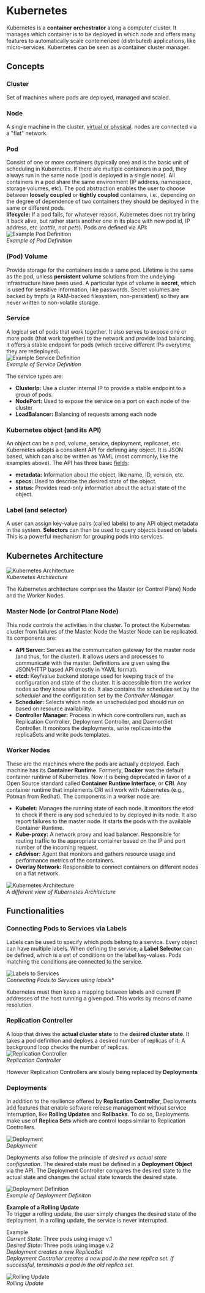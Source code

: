 # Kubernetes

Kubernetes is a **container orchestrator** along a computer cluster. It manages which container is to be deployed in which node and offers many features to automatically scale conteinerized (distributed) applications, like micro-services. Kubernetes can be seen as a container cluster manager.

## Concepts
### Cluster
Set of machines where pods are deployed, managed and scaled.

### Node
A single machine in the cluster, <u>virtual or physical</u>. nodes are connected via a "flat" network.

### Pod
Consist of one or more containers (typically one) and is the basic unit of scheduling in Kubernetes. If there are multiple containers in a pod, they always run in the same node (pod is deployed in a single node). All containers in a pod share the same environment (IP address, namespace, storage volumes, etc). The pod abstraction enables the user to choose between **loosely coupled** or **tightly coupled** containers, i.e., depending on the degree of dependence of two containers they should be deployed in the same or different pods.<br>
**lifecycle:** If a pod fails, for whatever reason, Kubernetes does not try bring it back alive, but rather starts another one in its place with new pod id, IP address, etc (*cattle, not pets*). Pods are defined via API:<br>
    ![Example Pod Definition](img/04_poddef.jpg)<br>
	*Example of Pod Definition*
	
### (Pod) Volume
Provide storage for the containers inside a same pod. Lifetime is the same as the pod, unless **persistent volume** solutions from the undelying infrastructure have been used. A particular type of volume is **secret**, which is used for sensitive information, like passwords. Secret volumes are backed by tmpfs (a RAM-backed filesystem, non-persistent) so they are never written to non-volatile storage.

### Service
A logical set of pods that work together. It also serves to expose one or more pods (that work together) to the network and provide load balancing. it offers a stable endpoint for pods (which receive different IPs everytime they are redeployed).<br>
![Example Service Definition](img/04_serdef.jpg)<br>
*Example of Service Definition*

The service types are:
* **ClusterIp:** Use a cluster internal IP to provide a stable endpoint to a group of pods.
* **NodePort:** Used to expose the service on a port on each node of the cluster
* **LoadBalancer:** Balancing of requests among each node

### Kubernetes object (and its API)
An object can be a pod, volume, service, deployment, replicaset, etc. Kubernetes adopts a consistent API for defining any object. It is JSON based, which can also be written as YAML (most commonly, like the examples above). The API has three basic <u>fields</u>:
* **metadata:** Information about the object, like name, ID, version, etc.
* **specs:** Used to describe the desired state of the object.
* **status:** Provides read-only information about the actual state of the object.

### Label (and selector)
A user can assign key-value pairs (called labels) to any API object metadata in the system. **Selectors** can then be used to query objects based on labels. This is a powerful mechanism for grouping pods into services.


## Kubernetes Architecture
![Kubernetes Architecture](img/04_kubarch.jpg)<br>
*Kubernetes Architecture*

The Kubernetes architecture comprises the Master (or Control Plane) Node and the Worker Nodes.

### Master Node (or Control Plane Node)
This node controls the activities in the cluster. To protect the Kubernetes cluster from failures
of the Master Node the Master Node can be replicated. Its components are:
* **API Server:** Serves as the communication gateway for the master node (and thus, for the cluster). It allows users and processes to communicate with the master. Definitions are given using the JSON/HTTP based API (mostly in YAML format).
* **etcd:** Key/value backend storage used for keeping track of the configuration and state of the cluster. It is accessible from the worker nodes so they know what to do. It also contains the schedules set by the *scheduler* and the configuration set by the *Controller Manager*.
* **Scheduler:** Selects which node an unscheduled pod should run on based on resource availability.
* **Controller Manager:** Process in which core controllers run, such as Replication Controller, Deployment Controller, and DaemonSet Controller. It monitors the deployments, write replicas into the replicaSets and write pods templates.

### Worker Nodes
These are the machines where the pods are actually deployed. Each machine has its **Container Runtime**. Formerly, **Docker** was the default container runtime of Kubernetes. Now it is being deprecated in favor of a Open Source standard called **Container Runtime Interface**, or **CRI**. Any container runtime that implements CRI will work with Kubernetes (e.g., Potman from Redhat). The components in a worker node are:
* **Kubelet:** Manages the running state of each node. It monitors the etcd to check if there is any pod scheduled to by deployed in its node. It also report failures to the master node. It starts the pods with the available Container Runtime.
* **Kube-proxy:** A network proxy and load balancer. Responsible for routing traffic to the appropriate container based on the IP and port number of the incoming request.
* **cAdvisor:** Agent that monitors and gathers resource usage and performance metrics of the containers.
* **Overlay Network:** Responsible to connect containers on different nodes on a flat network.

![Kubernetes Architecture](img/04_kubarch2.jpg)<br>
*A different view of Kubernetes Architecture*

## Functionalities

### Connecting Pods to Services via Labels
Labels can be used to specify which pods belong to a service. Every object can have multiple labels. When defining the service, a **Label Selector** can be defined, which is a set of conditions on the label key-values. Pods matching the conditions are connected to the service.

![Labels to Services](img/04_pod_to_serv.jpg)<br>
*Connecting Pods to Services using labels**

Kubernetes must then keep a mapping between labels and current IP addresses of the host running a given pod. This works by means of name resolution.

### Replication Controller
A loop that drives the **actual cluster state** to the **desired cluster state**. It takes a pod definition and deploys a desired number of replicas of it. A background loop checks the number of replicas.<br>
![Replication Controller](img/04_repcont.jpg)<br>
*Replication Controller*

However Replication Controllers are slowly being replaced by **Deployments**

### Deployments
In addition to the resilience offered by **Replication Controller**, Deployments add features that enable software release management without service interruption, like **Rolling Updates** and **Rollbacks**. To do so, Deployments make use of **Replica Sets** which are control loops similar to Replication Controllers.

![Deployment](img/04_deploy.jpg)<br>
*Deployment*<br>

Deployments also follow the principle of *desired vs actual state configuration*. The desired state must be defined in a **Deployment Object** via the API. The Deployment Controller compares the desired state to the actual state and changes the actual state towards the desired state.

![Deployment Definition](img/04_depdef.jpg)<br>
*Example of Deployment Definiton*<br>

**Example of a Rolling Update**<br>
To trigger a rolling update, the user simply changes the desired state of the deployment. In a rolling update, the service is never interrupted.

Example<br>
*Current State*: Three pods using image v.1<br>
*Desired State*: Three pods using image v.2<br>
*Deployment creates a new ReplicaSet*<br>
*Deployment Controller creates a new pod in the new replica set. If successful, terminates a pod in the old replica set.*

![Rolling Update](img/04_rollupt.jpg)<br>
*Rolling Update*